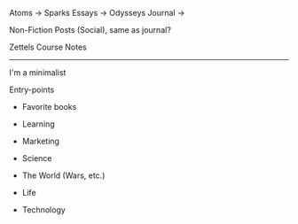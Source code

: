 
Atoms -> Sparks
Essays -> Odysseys
Journal ->

Non-Fiction
Posts (Social), same as journal?

Zettels
Course Notes

---

I'm a minimalist

Entry-points

* Favorite books
 
* Learning
* Marketing
* Science
* The World (Wars, etc.)
* Life
* Technology




